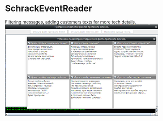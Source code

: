 # SchrackEventReader
Filtering messages, adding customers texts for more tech details.
![Screenshot](mw.png)
